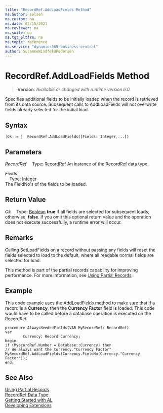 ```yaml
---
title: "RecordRef.AddLoadFields Method"
ms.author: solsen
ms.custom: na
ms.date: 02/15/2021
ms.reviewer: na
ms.suite: na
ms.tgt_pltfrm: na
ms.topic: reference
ms.service: "dynamics365-business-central"
author: SusanneWindfeldPedersen
---
```

[//]: # (START>DO_NOT_EDIT)
[//]: # (IMPORTANT:Do not edit any of the content between here and the END>DO_NOT_EDIT.)
[//]: # (Any modifications should be made in the .xml files in the ModernDev repo.)
# RecordRef.AddLoadFields Method
> **Version**: _Available or changed with runtime version 6.0._

Specifies additional fields to be initially loaded when the record is retrieved from its data source. Subsequent calls to AddLoadFields will not overwrite fields already selected for the initial load.


## Syntax
```
[Ok := ]  RecordRef.AddLoadFields([Fields: Integer,...])
```
## Parameters
*RecordRef*
&emsp;Type: [RecordRef](recordref-data-type.md)
An instance of the [RecordRef](recordref-data-type.md) data type.

*Fields*  
&emsp;Type: [Integer](../integer/integer-data-type.md)  
The FieldNo's of the fields to be loaded.  


## Return Value
*Ok*
&emsp;Type: [Boolean](../boolean/boolean-data-type.md)
**true** if all fields are selected for subsequent loads; otherwise, **false**. If you omit this optional return value and the operation does not execute successfully, a runtime error will occur.  


[//]: # (IMPORTANT: END>DO_NOT_EDIT)

## Remarks

Calling SetLoadFields on a record without passing any fields will reset the fields selected to load to the default, where all readable normal fields are selected for load.

This method is part of the partial records capability for improving performance. For more information, see [Using Partial Records](../../devenv-partial-records.md).

## Example

This code example uses the AddLoadFields method to make sure that if a record is a **Currency**, then the **Currency Factor** field is loaded. This code would have to be called before a database operation is executed on the RecordRef.

```al
procedure AlwaysNeededFields(VAR MyRecordRef: RecordRef)
var
        Currency: Record Currency;
begin
if (MyecordRef.Number = Database::Currency) then
// We always want the Currency."Currency Factor"
MyRecordRef.AddLoadFields(Currency.FieldNo(Currency."Currency Factor"));
end;
```

## See Also
[Using Partial Records](../../devenv-partial-records.md)  
[RecordRef Data Type](recordref-data-type.md)  
[Getting Started with AL](../../devenv-get-started.md)  
[Developing Extensions](../../devenv-dev-overview.md)